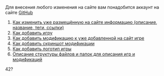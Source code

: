Для внесения любого изменения на сайте вам понадобится аккаунт на сайте [GitHub](https://github.com/)

1. [Как изменить уже размещённую на сайте информацию (описание, название, теги, ссылки)](/MANUAL/editing.md)
1. [Как добавить игру](/MANUAL/create_game.md)
1. [Как добавить модификацию к уже добавленной на сайт игре](/MANUAL/)
1. [Как добавить скриншот модификации](/MANUAL/add_images.md)
1. [Как добавить логотип игры](/MANUAL/add_logo.md)
1. [Описание структуры файлов и папок для описания игр и модификаций](MANUAL/formats.md)


42?
